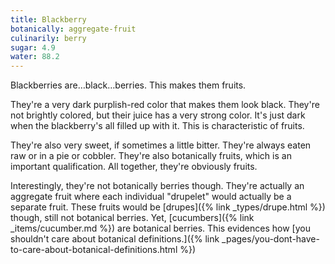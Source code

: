 ```yaml
---
title: Blackberry
botanically: aggregate-fruit
culinarily: berry
sugar: 4.9
water: 88.2
---
```

Blackberries are…black…berries. This makes them fruits.

They're a very dark purplish-red color that makes them look black. They're not brightly colored, but their juice has a very strong color. It's just dark when the blackberry's all filled up with it. This is characteristic of fruits.

They're also very sweet, if sometimes a little bitter. They're always eaten raw or in a pie or cobbler. They're also botanically fruits, which is an important qualification. All together, they're obviously fruits.

Interestingly, they're not botanically berries though. They're actually an aggregate fruit where each individual "drupelet" would actually be a separate fruit. These fruits would be [drupes]({% link _types/drupe.html %}) though, still not botanical berries. Yet, [cucumbers]({% link _items/cucumber.md %}) are botanical berries. This evidences how [you shouldn't care about botanical definitions.]({% link _pages/you-dont-have-to-care-about-botanical-definitions.html %})